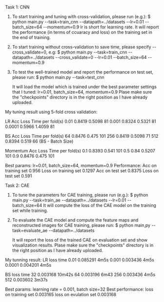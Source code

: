 
Task 1: CNN
1) To start training and tuning with cross-validation, please run (e.g.): 
    $ python main.py --task=train_cnn --datapath=../datasets --lr=0.01 --batch_size=64 --momentum=0.9
    lr is short for learning rate. 
    It will report the performance (in terms of ccuaracy and loss) on the training set in the end of training.
    
2) To start training without cross-validation to save time, please specify --cross_validate=0, e.g:
    $ python main.py --task=train_cnn --datapath=../datasets --cross_validate=0 --lr=0.01 --batch_size=64 --momentum=0.9

3) To test the well-trained model and report the performance on test set, please run:
    $ python main.py --task=test_cnn 
    
    It will load the model which is trained under the best parameter settings that I tuned: lr=0.01, batch_size=64, momentum=0.9
    Plase make sure  the "checkpoints" directory is in the right position as I have already uploaded.


My tuning result using 5-fold cross validation:

LR      Acc     Loss    Time per fold(s) 
0.01    0.8419  0.5098  81
0.001   0.8324  0.5321  81
0.0001  0.5966  1.4059  81

BS  Acc     Loss    Time per fold(s)
64  0.8476  0.475   101
256 0.8419  0.5098  71
512 0.8394  0.519   66
(BS - Batch Size)

Momentum    Acc     Loss    Time per fold(s) 
0.1         0.8393  0.541   101
0.5         0.84    0.5207  101
0.9         0.8476  0.475   101

Best params: lr=0.01, batch_size=64, momentum=0.9
Performance:
Acc on training set     0.956
Loss on training set    0.1297
Acc on test set         0.8375
Loss on test set        0.591



Task 2: CAE
1) To tune the parameters for CAE training, please run (e.g.):
    $ python main.py --task=train_ae --datapath=../datasets --lr=0.01 --batch_size=64
    It will compute the loss of the CAE model on the training set while training.
    
2) To evaluate the CAE model and compute the feature maps and reconstructed images for CAE training, please run: 
    $ python main,py --task=evaluate_ae --datapath=../datasets
    
    It will report the loss of the trained CAE on evaluation set and show visualization results.
    Plase make sure  the "checkpoints" directory is in the right position as I have already uploaded.
    

My tunning result:
LR      loss        time
0.01    0.085291    4m5s
0.001   0.003436    4m5s
0.0001  0.004201    4m5s

BS  loss        time
32  0.003168    10m42s
64  0.003196    6m43
256 0.003436    4m5s
512 0.003602    3m37s

Best params: learning rate = 0.001, batch size=32
Best performance: 
loss on training set    0.003165 
loss on evulation set   0.003168
